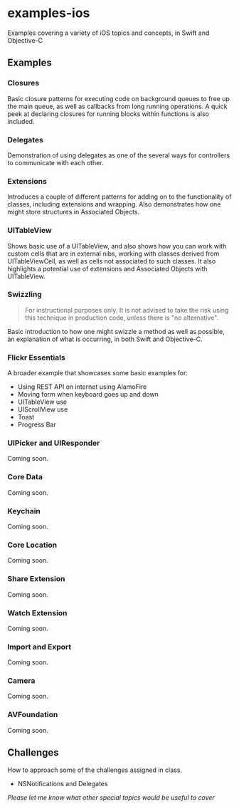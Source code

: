 # examples-ios
Examples covering a variety of iOS topics and concepts, in Swift and Objective-C

## Examples

### Closures
Basic closure patterns for executing code on background queues to free up the main queue, as well as callbacks from long running operations. A quick peek at declaring closures for running blocks within functions is also included.

### Delegates
Demonstration of using delegates as one of the several ways for controllers to communicate with each other.

### Extensions
Introduces a couple of different patterns for adding on to the functionality of classes, including extensions and wrapping. Also demonstrates how one might store structures in Associated Objects.

### UITableView
Shows basic use of a UITableView, and also shows how you can work with custom cells that are in external nibs, working with classes derived from UITableViewCell, as well as cells not associated to such classes. It also highlights a potential use of extensions and Associated Objects with UITableView.

### Swizzling
> For instructional purposes only. It is not advised to take the risk using this technique in production code, unless there is "no alternative".

Basic introduction to how one might swizzle a method as well as possible, an explanation of what is occurring, in both Swift and Objective-C.

### Flickr Essentials
A broader example that showcases some basic examples for:
* Using REST API on internet using AlamoFire
* Moving form when keyboard goes up and down
* UITableView use
* UIScrollView use
* Toast
* Progress Bar

### UIPicker and UIResponder
Coming soon.

### Core Data
Coming soon.

### Keychain
Coming soon.

### Core Location
Coming soon.

### Share Extension
Coming soon.

### Watch Extension
Coming soon.

### Import and Export
Coming soon.

### Camera
Coming soon.

### AVFoundation
Coming soon.

## Challenges
How to approach some of the challenges assigned in class.

* NSNotifications and Delegates


*Please let me know what other special topics would be useful to cover*
